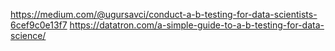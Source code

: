 https://medium.com/@ugursavci/conduct-a-b-testing-for-data-scientists-6cef9c0e13f7
https://datatron.com/a-simple-guide-to-a-b-testing-for-data-science/